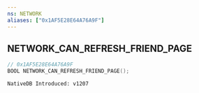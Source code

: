 ```yaml
---
ns: NETWORK
aliases: ["0x1AF5E28E64A76A9F"]
---
```

## NETWORK_CAN_REFRESH_FRIEND_PAGE

```c
// 0x1AF5E28E64A76A9F
BOOL NETWORK_CAN_REFRESH_FRIEND_PAGE();
```

```
NativeDB Introduced: v1207
```

